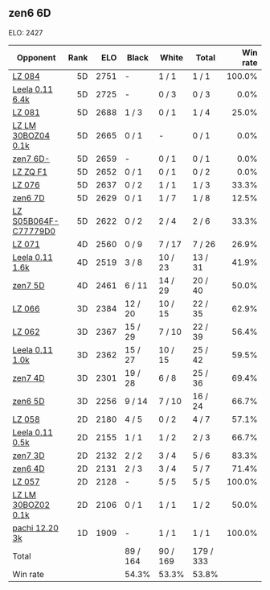 ## zen6 6D ##

ELO: 2427

Opponent | Rank | ELO | Black | White | Total | Win rate
---------|-----:|----:|-------|-------|-------|-------:
[LZ 084](LZ%20084.md) | 5D | 2751 | - | 1 / 1 | 1 / 1 | 100.0%
[Leela 0.11 6.4k](Leela%200.11%206.4k.md) | 5D | 2725 | - | 0 / 3 | 0 / 3 | 0.0%
[LZ 081](LZ%20081.md) | 5D | 2688 | 1 / 3 | 0 / 1 | 1 / 4 | 25.0%
[LZ LM 30BOZ04 0.1k](LZ%20LM%2030BOZ04%200.1k.md) | 5D | 2665 | 0 / 1 | - | 0 / 1 | 0.0%
[zen7 6D-](zen7%206D-.md) | 5D | 2659 | - | 0 / 1 | 0 / 1 | 0.0%
[LZ ZQ F1](LZ%20ZQ%20F1.md) | 5D | 2652 | 0 / 1 | 0 / 1 | 0 / 2 | 0.0%
[LZ 076](LZ%20076.md) | 5D | 2637 | 0 / 2 | 1 / 1 | 1 / 3 | 33.3%
[zen6 7D](zen6%207D.md) | 5D | 2629 | 0 / 1 | 1 / 7 | 1 / 8 | 12.5%
[LZ S05B064F-C77779D0](LZ%20S05B064F-C77779D0.md) | 5D | 2622 | 0 / 2 | 2 / 4 | 2 / 6 | 33.3%
[LZ 071](LZ%20071.md) | 4D | 2560 | 0 / 9 | 7 / 17 | 7 / 26 | 26.9%
[Leela 0.11 1.6k](Leela%200.11%201.6k.md) | 4D | 2519 | 3 / 8 | 10 / 23 | 13 / 31 | 41.9%
[zen7 5D](zen7%205D.md) | 4D | 2461 | 6 / 11 | 14 / 29 | 20 / 40 | 50.0%
[LZ 066](LZ%20066.md) | 3D | 2384 | 12 / 20 | 10 / 15 | 22 / 35 | 62.9%
[LZ 062](LZ%20062.md) | 3D | 2367 | 15 / 29 | 7 / 10 | 22 / 39 | 56.4%
[Leela 0.11 1.0k](Leela%200.11%201.0k.md) | 3D | 2362 | 15 / 27 | 10 / 15 | 25 / 42 | 59.5%
[zen7 4D](zen7%204D.md) | 3D | 2301 | 19 / 28 | 6 / 8 | 25 / 36 | 69.4%
[zen6 5D](zen6%205D.md) | 3D | 2256 | 9 / 14 | 7 / 10 | 16 / 24 | 66.7%
[LZ 058](LZ%20058.md) | 2D | 2180 | 4 / 5 | 0 / 2 | 4 / 7 | 57.1%
[Leela 0.11 0.5k](Leela%200.11%200.5k.md) | 2D | 2155 | 1 / 1 | 1 / 2 | 2 / 3 | 66.7%
[zen7 3D](zen7%203D.md) | 2D | 2132 | 2 / 2 | 3 / 4 | 5 / 6 | 83.3%
[zen6 4D](zen6%204D.md) | 2D | 2131 | 2 / 3 | 3 / 4 | 5 / 7 | 71.4%
[LZ 057](LZ%20057.md) | 2D | 2128 | - | 5 / 5 | 5 / 5 | 100.0%
[LZ LM 30BOZ02 0.1k](LZ%20LM%2030BOZ02%200.1k.md) | 2D | 2106 | 0 / 1 | 1 / 1 | 1 / 2 | 50.0%
[pachi 12.20 3k](pachi%2012.20%203k.md) | 1D | 1909 | - | 1 / 1 | 1 / 1 | 100.0%
Total | | | 89 / 164 | 90 / 169 | 179 / 333 | 
Win rate| | | 54.3% | 53.3% | 53.8% | 
